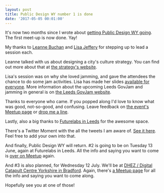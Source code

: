 ```yaml
---
layout: post
title: Public Design WY number 1 is done
date: '2017-05-05 00:01:00'
---
```

It's now two months since I wrote about [getting Public Design WY going](/public-design-WY). The first meet-up is now done. Yay!

My thanks to [Leanne Buchan](https://twitter.com/LeanneBuchan) and [Lisa Jeffery](https://twitter.com/lisajjeffery) for stepping up to lead a session each.

Leanne talked with us about designing a city's culture strategy. You can find out more about that at [the strategy's website](http://leedsculturestrategy.co.uk/).

Lisa's session was on why she loved jamming, and gave the attendees the chance to do some jam activities. Lisa has made her slides [available for everyone](https://docs.google.com/presentation/d/1yV66LDllJYMeiwbJTnyV99S3MRUTuTXC8grUg2nz9Fo/edit?usp=sharing). More information about the upcoming Leeds GovJam and jamming in general is on [the Leeds GovJam website](https://leedsgovjam.com).

Thanks to everyone who came. If you popped along I'd love to know what was good, not-so-good, and confusing. Leave feedback on [the event's Meetup page](https://www.meetup.com/Public-Design-WY/events/239151881/) or [drop me a line](/contact).

Lastly, also a big thanks to [Futurelabs in Leeds](http://futurelabs.org.uk) for the awesome space.

There's a Twitter Moment with the all the tweets I am aware of. [See it here](https://twitter.com/i/moments/860369811288842242). Feel free to add your own into that.

And finally, Public Design WY will return. #2 is going to be on Tuesday 13 June, again at Futurelabs in Leeds. All the info and saying you want to come is [over on Meetup](https://www.meetup.com/Public-Design-WY/events/239747499/) again.

And #3 is also planned, for Wednesday 12 July. We'll be at [DHEZ / Digital Catapult Centre Yorkshire in Bradford](http://www.dhez.org). Again, there's [a Meetup page](https://www.meetup.com/Public-Design-WY/events/239752118/) for all the info and saying you want to come along.

Hopefully see you at one of those!
